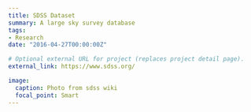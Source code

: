 ```yaml
---
title: SDSS Dataset
summary: A large sky survey database
tags:
- Research
date: "2016-04-27T00:00:00Z"

# Optional external URL for project (replaces project detail page).
external_link: https://www.sdss.org/

image:
  caption: Photo from sdss wiki
  focal_point: Smart
---
```

